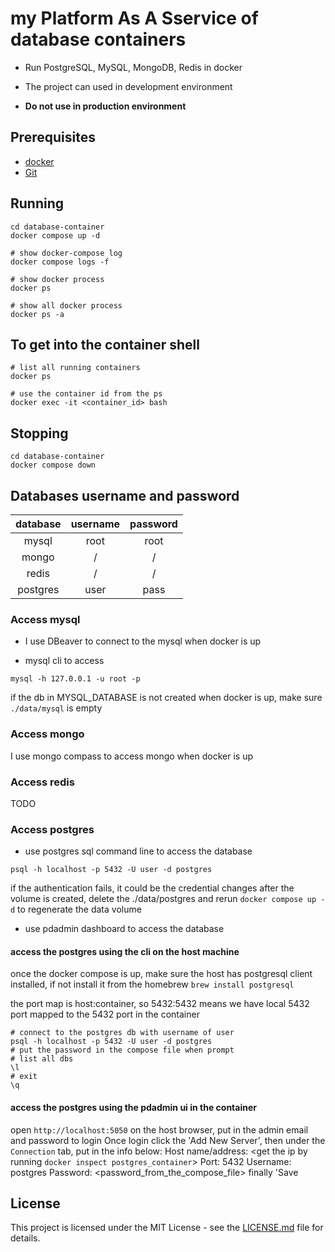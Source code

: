 # my Platform As A Sservice of database containers

- Run PostgreSQL, MySQL, MongoDB, Redis in docker

- The project can used in development environment

- **Do not use in production environment**

## Prerequisites

- [docker](https://docs.docker.com/install/)
- [Git](https://git-scm.com/)

## Running

```shell
cd database-container
docker compose up -d

# show docker-compose log
docker compose logs -f

# show docker process
docker ps

# show all docker process
docker ps -a
```

## To get into the container shell

```shell
# list all running containers
docker ps

# use the container id from the ps
docker exec -it <container_id> bash
```

## Stopping

```shell
cd database-container
docker compose down
```

## Databases username and password

| database | username | password |
| :------: | :------: | :------: |
|  mysql   |   root   |   root   |
|  mongo   |    /     |    /     |
|  redis   |    /     |    /     |
| postgres |   user   |   pass   |

### Access mysql

- I use DBeaver to connect to the mysql when docker is up

- mysql cli to access

```
mysql -h 127.0.0.1 -u root -p
```

if the db in MYSQL_DATABASE is not created when docker is up, make sure `./data/mysql` is empty

### Access mongo

I use mongo compass to access mongo when docker is up

### Access redis

TODO

### Access postgres

- use postgres sql command line to access the database

```
psql -h localhost -p 5432 -U user -d postgres
```

if the authentication fails, it could be the credential changes after the volume is created, delete the ./data/postgres and rerun `docker compose up -d` to regenerate the data volume

- use pdadmin dashboard to access the database

#### access the postgres using the cli on the host machine

once the docker compose is up, make sure the host has postgresql client installed, if not install it from the homebrew `brew install postgresql`

the port map is host:container, so 5432:5432 means we have local 5432 port mapped to the 5432 port in the container

```shell
# connect to the postgres db with username of user
psql -h localhost -p 5432 -U user -d postgres
# put the password in the compose file when prompt
# list all dbs
\l
# exit
\q

```

#### access the postgres using the pdadmin ui in the container

open `http://localhost:5050` on the host browser, put in the admin email and password to login
Once login click the 'Add New Server', then under the `Connection` tab, put in the info below:
Host name/address: <get the ip by running `docker inspect postgres_container`>
Port: 5432
Username: postgres
Password: <password_from_the_compose_file>
finally 'Save

## License

This project is licensed under the MIT License - see the [LICENSE.md](https://github.com/shunchaowang/my-platform-docker/LICENSE) file for details.

